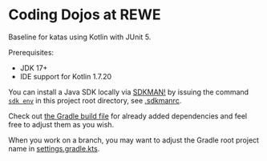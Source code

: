 # Coding Dojos at REWE

Baseline for katas using Kotlin with JUnit 5.

Prerequisites:

* JDK 17+
* IDE support for Kotlin 1.7.20

You can install a Java SDK locally via [SDKMAN!](https://sdkman.io/) by issuing the command [`sdk env`](https://sdkman.io/usage#env) in this project root directory, see [.sdkmanrc](.sdkmanrc).

Check out [the Gradle build file](./build.gradle.kts) for already added dependencies and feel free to adjust them as you wish.

When you work on a branch, you may want to adjust the Gradle root project name in [settings.gradle.kts](./settings.gradle.kts). 
